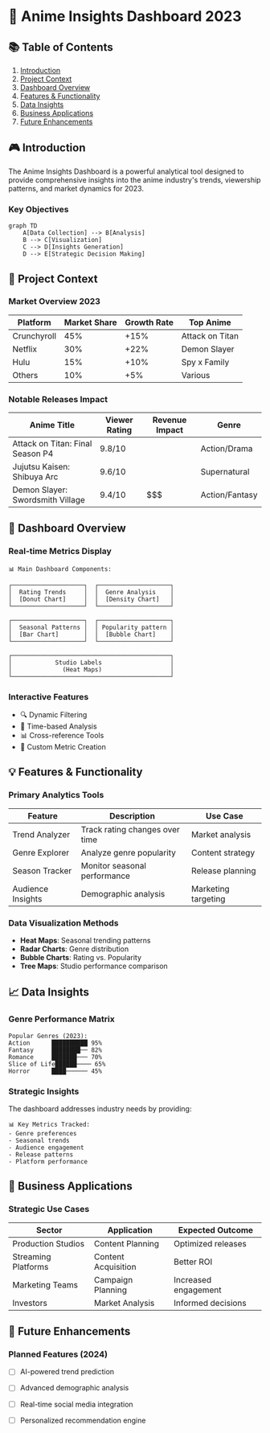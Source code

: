 # 🎯 Anime Insights Dashboard 2023

## 📚 Table of Contents
1. [Introduction](#introduction)
2. [Project Context](#project-context)
3. [Dashboard Overview](#dashboard-overview)
4. [Features & Functionality](#features--functionality)
5. [Data Insights](#data-insights)
6. [Business Applications](#business-applications)
7. [Future Enhancements](#future-enhancements)

## 🎮 Introduction
The Anime Insights Dashboard is a powerful analytical tool designed to provide comprehensive insights into the anime industry's trends, viewership patterns, and market dynamics for 2023.

### Key Objectives
```mermaid
graph TD
    A[Data Collection] --> B[Analysis]
    B --> C[Visualization]
    C --> D[Insights Generation]
    D --> E[Strategic Decision Making]
```

## 🌟 Project Context

### Market Overview 2023
| Platform | Market Share | Growth Rate | Top Anime |
|----------|--------------|-------------|-----------|
| Crunchyroll | 45% | +15% | Attack on Titan |
| Netflix | 30% | +22% | Demon Slayer |
| Hulu | 15% | +10% | Spy x Family |
| Others | 10% | +5% | Various |

### Notable Releases Impact
| Anime Title | Viewer Rating | Revenue Impact | Genre |
|-------------|---------------|----------------|--------|
| Attack on Titan: Final Season P4 | 9.8/10 | $$$$ | Action/Drama |
| Jujutsu Kaisen: Shibuya Arc | 9.6/10 | $$$$ | Supernatural |
| Demon Slayer: Swordsmith Village | 9.4/10 | $$$ | Action/Fantasy |

## 🎨 Dashboard Overview

### Real-time Metrics Display
```
📊 Main Dashboard Components:

┌────────────────────┐  ┌────────────────────┐
│  Rating Trends     │  │  Genre Analysis    │
│  [Donut Chart]     │  │  [Density Chart]   │
└────────────────────┘  └────────────────────┘

┌────────────────────┐  ┌────────────────────┐
│  Seasonal Patterns │  │ Popularity pattern │
│  [Bar Chart]       │  │  [Bubble Chart]    │
└────────────────────┘  └────────────────────┘

┌────────────────────────────────────────────┐
│            Studio Labels                   │
│              (Heat Maps)                   │
└────────────────────────────────────────────┘

```

### Interactive Features
- 🔍 Dynamic Filtering
- 📅 Time-based Analysis
- 📊 Cross-reference Tools
- 🎯 Custom Metric Creation

## 💡 Features & Functionality

### Primary Analytics Tools
| Feature | Description | Use Case |
|---------|-------------|----------|
| Trend Analyzer | Track rating changes over time | Market analysis |
| Genre Explorer | Analyze genre popularity | Content strategy |
| Season Tracker | Monitor seasonal performance | Release planning |
| Audience Insights | Demographic analysis | Marketing targeting |

### Data Visualization Methods
- **Heat Maps**: Seasonal trending patterns
- **Radar Charts**: Genre distribution
- **Bubble Charts**: Rating vs. Popularity
- **Tree Maps**: Studio performance comparison

## 📈 Data Insights

### Genre Performance Matrix
```
Popular Genres (2023):
Action      ██████████ 95%
Fantasy     ████████── 82%
Romance     ███████─── 70%
Slice of Life██████──── 65%
Horror      ████────── 45%
```

### Strategic Insights
The dashboard addresses industry needs by providing:
```
📊 Key Metrics Tracked:
- Genre preferences
- Seasonal trends
- Audience engagement
- Release patterns
- Platform performance
```


## 💼 Business Applications

### Strategic Use Cases
| Sector | Application | Expected Outcome |
|--------|-------------|------------------|
| Production Studios | Content Planning | Optimized releases |
| Streaming Platforms | Content Acquisition | Better ROI |
| Marketing Teams | Campaign Planning | Increased engagement |
| Investors | Market Analysis | Informed decisions |

## 🚀 Future Enhancements

### Planned Features (2024)
- [ ] AI-powered trend prediction
- [ ] Advanced demographic analysis
- [ ] Real-time social media integration
- [ ] Personalized recommendation engine

